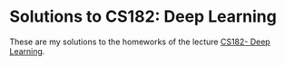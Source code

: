 # Solutions to CS182: Deep Learning
These are my solutions to the homeworks of the lecture [CS182- Deep Learning](https://cs182sp21.github.io/).
